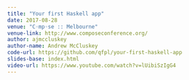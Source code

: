 ```yaml
---
title: "Your first Haskell app"
date: 2017-08-28
venue: "C◦mp◦se :: Melbourne"
venue-link: http://www.composeconference.org/
author: ajmccluskey
author-name: Andrew McCluskey
code-url: https://github.com/qfpl/your-first-haskell-app
slides-base: index.html
video-url: https://www.youtube.com/watch?v=lUibiSzIgG4
---
```


